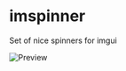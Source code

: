 # imspinner
Set of nice spinners for imgui

![Preview](https://github.com/dalerank/imspinner/assets/918081/13db382f-3a88-4c9e-a721-1a16a1522ebc)
